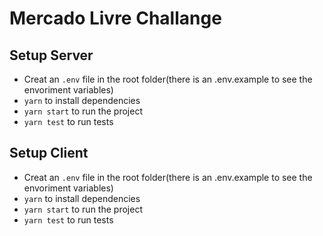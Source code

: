 # Mercado Livre Challange

## Setup Server

* Creat an `.env` file in the root folder(there is an .env.example to see the envoriment variables)
* `yarn` to install dependencies
* `yarn start` to run the project
* `yarn test` to run tests



## Setup Client

* Creat an `.env` file in the root folder(there is an .env.example to see the envoriment variables)
* `yarn` to install dependencies
* `yarn start` to run the project
* `yarn test` to run tests